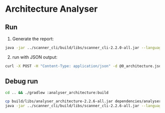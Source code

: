# Architecture Analyser

## Run

1. Generate the report:

```bash
java -jar ../scanner_cli/build/libs/scanner_cli-2.2.0-all.jar --language=go --type=architecture --output=http --server-url=http://localhost:3000 --path=. 
```

2. run with JSON output:

```bash
curl -X POST -H "Content-Type: application/json" -d @0_architecture.json http://localhost:3000/api/scanner/1/reporting
```

## Debug run

```bash
cd .. && ./gradlew :analyser_architecture:build
```


```bash
cp build/libs/analyser_architecture-2.2.6-all.jar dependencies/analysers
java -jar ../scanner_cli/build/libs/scanner_cli-2.2.6-all.jar --language=kotlin --type=architecture --output=json --path=/Users/phodal/test/Bilibili-Go-Backup/app 
```

